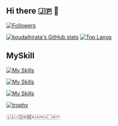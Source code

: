 ## Hi there 🇯🇵 👋


[![Followers](https://badgen.org/img/bluesky/hk0601.bsky.social/followers?style=plastic)](https://bsky.app/profile/hk0601.bsky.social)

[![koudaihirata's GitHub stats](https://github-readme-stats.vercel.app/api?username=koudaihirata&theme=solarized-light&show_icons=true)](https://github.com/koudaihirata/github-readme-stats)
[![Top Langs](https://github-readme-stats.vercel.app/api/top-langs/?username=koudaihirata&theme=solarized-light&show_icons=true&layout=compact)](https://github.com/koudaihirata/github-readme-stats)

## MySkill
[![My Skills](https://skillicons.dev/icons?i=html,pug,css,sass,js,ts,react,nextjs,swift,dart)](https://skillicons.dev)

[![My Skills](https://skillicons.dev/icons?i=php,laravel,py,flask,rust)](https://skillicons.dev)

[![My Skills](https://skillicons.dev/icons?i=firebase,mysql,bun)](https://skillicons.dev)

[![trophy](https://github-profile-trophy.vercel.app/?username=koudaihirata&theme=solarized-light)](https://github.com/ryo-ma/github-profile-trophy)

🀇🀏🀐🀘🀙🀡🀀🀁🀂🀃🀆🀅🀄︎
